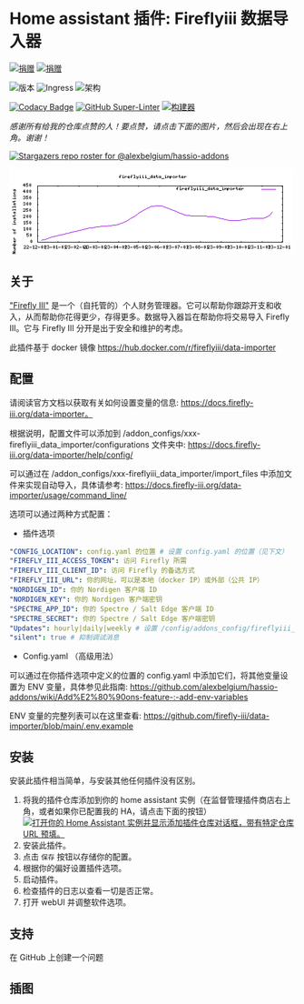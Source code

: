 # Home assistant 插件: Fireflyiii 数据导入器

[![捐赠][donation-badge]](https://www.buymeacoffee.com/alexbelgium)
[![捐赠][paypal-badge]](https://www.paypal.com/donate/?hosted_button_id=DZFULJZTP3UQA)

![版本](https://img.shields.io/badge/dynamic/json?label=Version&query=%24.version&url=https%3A%2F%2Fraw.githubusercontent.com%2Falexbelgium%2Fhassio-addons%2Fmaster%2Ffireflyiii_data_importer%2Fconfig.json)
![Ingress](https://img.shields.io/badge/dynamic/json?label=Ingress&query=%24.ingress&url=https%3A%2F%2Fraw.githubusercontent.com%2Falexbelgium%2Fhassio-addons%2Fmaster%2Ffireflyiii_data_importer%2Fconfig.json)
![架构](https://img.shields.io/badge/dynamic/json?color=success&label=Arch&query=%24.arch&url=https%3A%2F%2Fraw.githubusercontent.com%2Falexbelgium%2Fhassio-addons%2Fmaster%2Ffireflyiii_data_importer%2Fconfig.json)

[![Codacy Badge](https://app.codacy.com/project/badge/Grade/9c6cf10bdbba45ecb202d7f579b5be0e)](https://www.codacy.com/gh/alexbelgium/hassio-addons/dashboard?utm_source=github.com&utm_medium=referral&utm_content=alexbelgium/hassio-addons&utm_campaign=Badge_Grade)
[![GitHub Super-Linter](https://img.shields.io/github/actions/workflow/status/alexbelgium/hassio-addons/weekly-supelinter.yaml?label=Lint%20code%20base)](https://github.com/alexbelgium/hassio-addons/actions/workflows/weekly-supelinter.yaml)
[![构建器](https://img.shields.io/github/actions/workflow/status/alexbelgium/hassio-addons/onpush_builder.yaml?label=Builder)](https://github.com/alexbelgium/hassio-addons/actions/workflows/onpush_builder.yaml)

[donation-badge]: https://img.shields.io/badge/Buy%20me%20a%20coffee%20(no%20paypal)-%23d32f2f?logo=buy-me-a-coffee&style=flat&logoColor=white
[paypal-badge]: https://img.shields.io/badge/Buy%20me%20a%20coffee%20with%20Paypal-0070BA?logo=paypal&style=flat&logoColor=white

_感谢所有给我的仓库点赞的人！要点赞，请点击下面的图片，然后会出现在右上角。谢谢！_

[![Stargazers repo roster for @alexbelgium/hassio-addons](https://raw.githubusercontent.com/alexbelgium/hassio-addons/master/.github/stars2.svg)](https://github.com/alexbelgium/hassio-addons/stargazers)

![下载统计](https://raw.githubusercontent.com/alexbelgium/hassio-addons/master/fireflyiii_data_importer/stats.png)

## 关于

["Firefly III"](https://www.firefly-iii.org) 是一个（自托管的）个人财务管理器。它可以帮助你跟踪开支和收入，从而帮助你花得更少，存得更多。数据导入器旨在帮助你将交易导入 Firefly III。它与 Firefly III 分开是出于安全和维护的考虑。

此插件基于 docker 镜像 https://hub.docker.com/r/fireflyiii/data-importer

## 配置

请阅读官方文档以获取有关如何设置变量的信息: https://docs.firefly-iii.org/data-importer。

根据说明，配置文件可以添加到 /addon_configs/xxx-fireflyiii_data_importer/configurations 文件夹中: https://docs.firefly-iii.org/data-importer/help/config/

可以通过在 /addon_configs/xxx-fireflyiii_data_importer/import_files 中添加文件来实现自动导入，具体请参考: https://docs.firefly-iii.org/data-importer/usage/command_line/

选项可以通过两种方式配置：

- 插件选项

```yaml
"CONFIG_LOCATION": config.yaml 的位置 # 设置 config.yaml 的位置（见下文）
"FIREFLY_III_ACCESS_TOKEN": 访问 Firefly 所需
"FIREFLY_III_CLIENT_ID": 访问 Firefly 的备选方式
"FIREFLY_III_URL": 你的网址，可以是本地（docker IP）或外部（公共 IP）
"NORDIGEN_ID": 你的 Nordigen 客户端 ID
"NORDIGEN_KEY": 你的 Nordigen 客户端密钥
"SPECTRE_APP_ID": 你的 Spectre / Salt Edge 客户端 ID
"SPECTRE_SECRET": 你的 Spectre / Salt Edge 客户端密钥
"Updates": hourly|daily|weekly # 设置 /config/addons_config/fireflyiii_data_importer/import_files 中文件的自动上传
"silent": true # 抑制调试消息
```

- Config.yaml （高级用法）

可以通过在你插件选项中定义的位置的 config.yaml 中添加它们，将其他变量设置为 ENV 变量，具体参见此指南: https://github.com/alexbelgium/hassio-addons/wiki/Add%E2%80%90ons-feature-:-add-env-variables

ENV 变量的完整列表可以在这里查看: https://github.com/firefly-iii/data-importer/blob/main/.env.example

## 安装

安装此插件相当简单，与安装其他任何插件没有区别。

1. 将我的插件仓库添加到你的 home assistant 实例（在监督管理插件商店右上角，或者如果你已配置我的 HA，请点击下面的按钮）
   [![打开你的 Home Assistant 实例并显示添加插件仓库对话框，带有特定仓库 URL 预填。](https://my.home-assistant.io/badges/supervisor_add_addon_repository.svg)](https://my.home-assistant.io/redirect/supervisor_add_addon_repository/?repository_url=https%3A%2F%2Fgithub.com%2Falexbelgium%2Fhassio-addons)
1. 安装此插件。
1. 点击 `保存` 按钮以存储你的配置。
1. 根据你的偏好设置插件选项。
1. 启动插件。
1. 检查插件的日志以查看一切是否正常。
1. 打开 webUI 并调整软件选项。

## 支持

在 GitHub 上创建一个问题

## 插图

[repository]: https://github.com/alexbelgium/hassio-addons